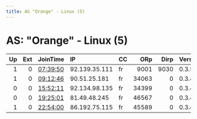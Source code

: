 ```yaml
---
title: AS "Orange" - Linux (5)
---
```


# AS: "Orange" - Linux (5)

|   Up |   Ext | JoinTime                                                                                            | IP            | CC   |   ORp |   Dirp | Version   | Contact        | Nickname   |   eFamMembers |
|-----:|------:|:----------------------------------------------------------------------------------------------------|:--------------|:-----|------:|-------:|:----------|:---------------|:-----------|--------------:|
|    1 |     0 | [07:39:50](https://metrics.torproject.org/rs.html#details/E05CAC929E391787077066C29461A9D22ECF0809) | 92.139.35.111 | fr   |  9001 |   9030 | 0.3.5.8   | tor@ravion.org | albator    |             1 |
|    1 |     0 | [09:12:46](https://metrics.torproject.org/rs.html#details/076540DD7718D7D4C4750FBD95A67145BF1F39CE) | 90.51.25.181  | fr   | 34063 |      0 | 0.3.4.10  | None           | snap269    |             1 |
|    0 |     0 | [15:52:11](https://metrics.torproject.org/rs.html#details/B176ED6D179A48AD2645BDAC2177B8CEA03362C7) | 92.134.98.135 | fr   | 34399 |      0 | 0.3.4.10  | None           | snap269    |             1 |
|    0 |     0 | [19:25:01](https://metrics.torproject.org/rs.html#details/A04A3229CCDFF220F68D949DA6AD0586808FDA2B) | 81.49.48.245  | fr   | 46567 |      0 | 0.3.4.10  | None           | snap269    |             1 |
|    1 |     0 | [22:54:00](https://metrics.torproject.org/rs.html#details/05B261BDED45FAE64CA88E4D52BEC0374C53C12F) | 86.192.75.115 | fr   | 45589 |      0 | 0.3.4.10  | None           | snap269    |             1 |
